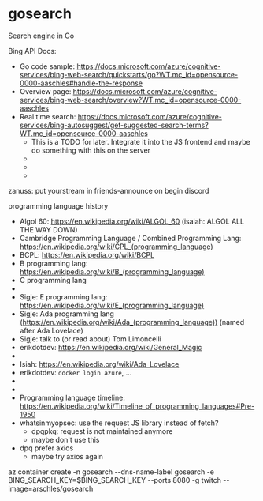 # gosearch
Search engine in Go

Bing API Docs:

- Go code sample: https://docs.microsoft.com/azure/cognitive-services/bing-web-search/quickstarts/go?WT.mc_id=opensource-0000-aaschles#handle-the-response
- Overview page: https://docs.microsoft.com/azure/cognitive-services/bing-web-search/overview?WT.mc_id=opensource-0000-aaschles
- Real time search: https://docs.microsoft.com/azure/cognitive-services/bing-autosuggest/get-suggested-search-terms?WT.mc_id=opensource-0000-aaschles
    - This is a TODO for later. Integrate it into the JS frontend and maybe do something with this on the server
    - 
    - 
    - 
zanuss: put yourstream in friends-announce on begin discord





programming language history

- Algol 60: https://en.wikipedia.org/wiki/ALGOL_60 (isaiah: ALGOL ALL THE WAY DOWN)
- Cambridge Programming Language / Combined Programming Lang: https://en.wikipedia.org/wiki/CPL_(programming_language)
- BCPL: https://en.wikipedia.org/wiki/BCPL
- B programming lang: https://en.wikipedia.org/wiki/B_(programming_language)
- C programming lang
- 
- Sigje: E programming lang: https://en.wikipedia.org/wiki/E_(programming_language)
- Sigje: Ada programming lang (https://en.wikipedia.org/wiki/Ada_(programming_language)) (named after Ada Lovelace)
- Sigje: talk to (or read about) Tom Limoncelli
- erikdotdev: https://en.wikipedia.org/wiki/General_Magic
- 
- Isiah: https://en.wikipedia.org/wiki/Ada_Lovelace
- erikdotdev: `docker login azure`, ...
- 
- 
- Programming language timeline: https://en.wikipedia.org/wiki/Timeline_of_programming_languages#Pre-1950
- whatsinmyopsec: use the request JS library instead of fetch?
    - dpqpkq: request is not maintained anymore
    - maybe don't use this
- dpq prefer axios
    - maybe try axios again


az container create -n gosearch --dns-name-label gosearch -e BING_SEARCH_KEY=$BING_SEARCH_KEY --ports 8080 -g twitch --image=arschles/gosearch